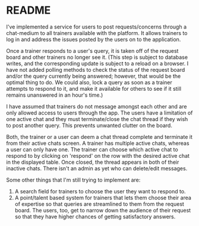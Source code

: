 # README

I've implemented a service for users to post requests/concerns through a chat-medium to all trainers available with the platform. It allows trainers to log in and address the issues posted by the users on to the application. 

Once a trainer responds to a user's query, it is taken off of the request board and other trainers no longer see it. (This step is subject to database writes, and the corresponding update is subject to a reload on a browser. I have not added polling methods to check the status of the request board and/or the query currently being answered; however, that would be the optimal thing to do. We could also, lock a query as soon as a trainer attempts to respond to it, and make it available for others to see if it still remains unanswered in an hour's time.)

I have assumed that trainers do not message amongst each other and are only allowed access to users through the app. The users have a limitation of one active chat and they must terminate/close the chat thread if they wish to post another query. This prevents unwanted clutter on the board.

Both, the trainer or a user can deem a chat thread complete and terminate it from their active chats screen. A trainer has multiple active chats, whereas a user can only have one. The trainer can choose which active chat to respond to by clicking on 'respond' on the row with the desired active chat in the displayed table. Once closed, the thread appears in both of their inactive chats. There isn't an admin as yet who can delete/edit messages.

Some other things that I'm still trying to implement are:
1. A search field for trainers to choose the user they want to respond to.
2. A point/talent based system for trainers that lets them choose their area of expertise so that queries are streamlined to them from the request board. The users, too, get to narrow down the audience of their request so that they have higher chances of getting satisfactory answers.
